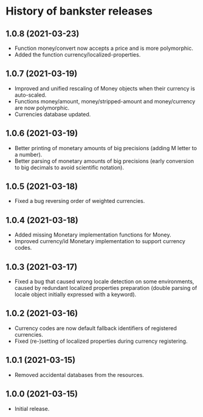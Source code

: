 # History of bankster releases

## 1.0.8 (2021-03-23)

- Function money/convert now accepts a price and is more polymorphic.
- Added the function currency/localized-properties.

## 1.0.7 (2021-03-19)

- Improved and unified rescaling of Money objects when their currency is auto-scaled.
- Functions money/amount, money/stripped-amount and money/currency are now polymorphic.
- Currencies database updated.

## 1.0.6 (2021-03-19)

- Better printing of monetary amounts of big precisions (adding M letter to a number).
- Better parsing of monetary amounts of big precisions (early conversion to big decimals to avoid scientific notation).

## 1.0.5 (2021-03-18)

- Fixed a bug reversing order of weighted currencies.

## 1.0.4 (2021-03-18)

- Added missing Monetary implementation functions for Money.
- Improved currency/id Monetary implementation to support currency codes.

## 1.0.3 (2021-03-17)

- Fixed a bug that caused wrong locale detection on some environments,
  caused by redundant localized properties preparation (double parsing
  of locale object initially expressed with a keyword).

## 1.0.2 (2021-03-16)

- Currency codes are now default fallback identifiers of registered currencies.
- Fixed (re-)setting of localized properties during currency registering.

## 1.0.1 (2021-03-15)

- Removed accidental databases from the resources.

## 1.0.0 (2021-03-15)

- Initial release.

